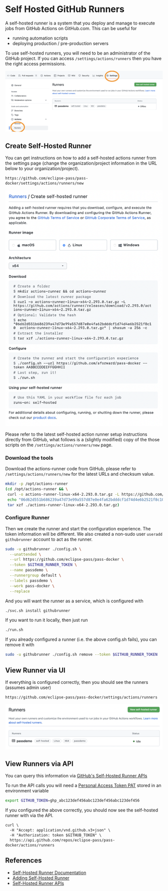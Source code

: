 # Self Hosted GitHub Runners

A self-hosted runner is a system that you deploy and manage to execute jobs from GitHub Actions on GitHub.com.
This can be useful for

* running automation scripts
* deploying production / pre-production servers

To use self-hosted runners, you will need to be an administrator of the GitHub project.
If you can access `/settings/actions/runners` then you have the right access permissions.

![GitHub Settings Runners](/docs/assets/github/github_settings_runners.png)

## Create Self-Hosted Runner

You can get instructions on how to add a self-hosted actions runner from the settings page (change the organization/project information in the
URL below to your organization/project).

```
https://github.com/eclipse-pass/pass-docker/settings/actions/runners/new
```

![GitHub Setup Runner Code](/docs/assets/github/create_self_runner_code.png)

Please refer to the latest self-hosted action runner setup instructions directly
from GitHub, what follows is a (slightly modified) copy of the
those scripts on the `/settings/actions/runners/new` page.

### Download the tools

Download the actions-runner code from GitHub, please
refer to `/settings/actions/runners/new` for the latest URLs and checksum value.

```bash
mkdir -p /opt/actions-runner
(cd /opt/actions-runner && \
 curl -o actions-runner-linux-x64-2.293.0.tar.gz -L https://github.com/actions/runner/releases/download/v2.293.0/actions-runner-linux-x64-2.293.0.tar.gz && \
 echo "06d62d551b686239a47d73e99a557d87e0e4fa62bdddcf1d74d4e6b2521f8c10  actions-runner-linux-x64-2.293.0.tar.gz" | shasum -a 256 -c && \
 tar xzf ./actions-runner-linux-x64-2.293.0.tar.gz)
```

### Configure Runner

Then we create the runner and start the configuration experience.
The token information will be different.  We also created a
non-sudo user `useradd githubrunner` account to act as the runner.

```bash
sudo -u githubrunner ./config.sh \
  --unattended \
  --url https://github.com/eclipse-pass/pass-docker \
  --token $GITHUB_RUNNER_TOKEN \
  --name passdemo \
  --runnergroup default \
  --labels passdemo \
  --work pass-docker \
  --replace
```

And you will want the runner as a service, which is configured with

```bash
./svc.sh install githubrunner
```

If you want to run it locally, then just run

```bash
./run.sh
```

If you already configured a runner (i.e. the above config.sh fails), you can remove it with

```bash
sudo -u githubrunner ./config.sh remove --token $GITHUB_RUNNER_TOKEN
```

## View Runner via UI

If everything is configured correctly, then you should see the runners (assumes admin user)

```
https://github.com/eclipse-pass/pass-docker/settings/actions/runners
```

![Passdemo runner on GitHub.com](/docs/assets/github/passdemo_runner.png)


## View Runners via API

You can query this information via [GitHub's Self-Hosted Runner APIs](https://docs.github.com/en/rest/actions/self-hosted-runners)

To run the API calls you will need a [Personal Access Token PAT](https://github.com/settings/tokens)
stored in an environment variable

```bash
export GITHUB_TOKEN=ghp_abc123def456abc123def456abc123def456
````

If you configured the above correctly, you should now see the self-hosted runner with via the API.

```
curl \
  -H "Accept: application/vnd.github.v3+json" \
  -H "Authorization: token $GITHUB_TOKEN" \
  https://api.github.com/repos/eclipse-pass/pass-docker/actions/runners
```


## References

* [Self-Hosted Runner Documentation](https://docs.github.com/en/actions/hosting-your-own-runners/about-self-hosted-runners)
* [Adding Self-Hosted Runner](https://docs.github.com/en/actions/hosting-your-own-runners/adding-self-hosted-runners)
* [Self-Hosted Runner APIs](https://docs.github.com/en/rest/actions/self-hosted-runners)